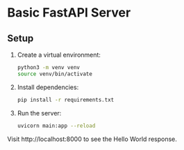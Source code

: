 # Basic FastAPI Server

## Setup

1. Create a virtual environment:
   
   ```bash
   python3 -m venv venv
   source venv/bin/activate
   ```

2. Install dependencies:
   
   ```bash
   pip install -r requirements.txt
   ```

3. Run the server:
   
   ```bash
   uvicorn main:app --reload
   ```

Visit http://localhost:8000 to see the Hello World response.
